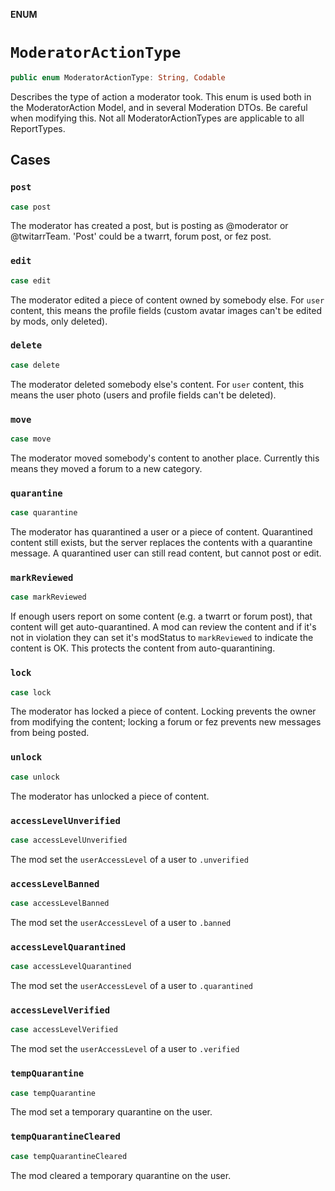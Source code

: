**ENUM**

# `ModeratorActionType`

```swift
public enum ModeratorActionType: String, Codable
```

Describes the type of action a moderator took. This enum is used both in the ModeratorAction Model, and in several Moderation DTOs.
Be careful when modifying this. Not all ModeratorActionTypes are applicable to all ReportTypes.

## Cases
### `post`

```swift
case post
```

The moderator has created a post, but is posting as @moderator or @twitarrTeam. 'Post' could be a twarrt, forum post, or fez post.

### `edit`

```swift
case edit
```

The moderator edited a piece of content owned by somebody else. For `user` content, this means the profile fields (custom avatar images can't be
edited by mods, only deleted).

### `delete`

```swift
case delete
```

The moderator deleted somebody else's content. For `user` content, this means the user photo (users and profile fields can't be deleted).

### `move`

```swift
case move
```

The moderator moved somebody's content to another place. Currently this means they moved a forum to a new category.

### `quarantine`

```swift
case quarantine
```

The moderator has quarantined a user or a piece of content. Quarantined content still exists, but the server replaces the contents with a quarantine message.
A quarantined user can still read content, but cannot post or edit.

### `markReviewed`

```swift
case markReviewed
```

If enough users report on some content (e.g. a twarrt or forum post), that content will get auto-quarantined. A mod can review the content and if it's not in violation
they can set it's modStatus to `markReviewed` to indicate the content is OK. This protects the content from auto-quarantining.

### `lock`

```swift
case lock
```

The moderator has locked a piece of content. Locking prevents the owner from modifying the content; locking a forum or fez prevents new messages
from being posted.

### `unlock`

```swift
case unlock
```

The moderator has unlocked a piece of content.

### `accessLevelUnverified`

```swift
case accessLevelUnverified
```

The mod set the `userAccessLevel` of a user to `.unverified`

### `accessLevelBanned`

```swift
case accessLevelBanned
```

The mod set the `userAccessLevel` of a user to `.banned`

### `accessLevelQuarantined`

```swift
case accessLevelQuarantined
```

The mod set the `userAccessLevel` of a user to `.quarantined`

### `accessLevelVerified`

```swift
case accessLevelVerified
```

The mod set the `userAccessLevel` of a user to `.verified`

### `tempQuarantine`

```swift
case tempQuarantine
```

The mod set a temporary quarantine on the user.

### `tempQuarantineCleared`

```swift
case tempQuarantineCleared
```

The mod cleared a temporary quarantine on the user.
